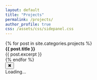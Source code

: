 ```yaml
---
layout: default
title: "Projects"
permalink: /projects/
author_profile: true
css: /assets/css/sidepanel.css
---
```


<div class="projects-list">
  {% for post in site.categories.projects %}
    <div class="project-link" data-project-url="{{ post.url }}">
      <strong>{{ post.title }}</strong><br>
      <span>{{ post.excerpt }}</span>
    </div>
  {% endfor %}
</div>

<div id="side-panel" class="hidden">
  <button id="close-panel">✖</button>
  <div id="panel-content">Loading...</div>
</div>

<script>
document.querySelectorAll('.project-link').forEach(link => {
  link.addEventListener('click', function() {
    const url = this.dataset.projectUrl;
    fetch(url)
      .then(response => response.text())
      .then(html => {
        const parser = new DOMParser();
        const doc = parser.parseFromString(html, 'text/html');
        const content = doc.querySelector('.page__main').innerHTML;
        document.getElementById('panel-content').innerHTML = content;
        document.getElementById('side-panel').classList.remove('hidden');
      });
  });
});

document.getElementById('close-panel').addEventListener('click', function() {
  document.getElementById('side-panel').classList.add('hidden');
});
</script>
